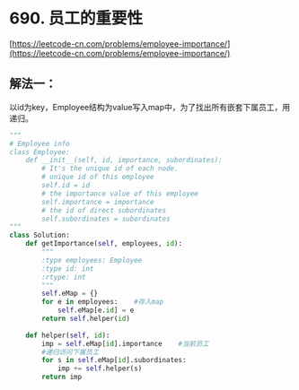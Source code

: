 # 690. 员工的重要性

[https://leetcode-cn.com/problems/employee-importance/](https://leetcode-cn.com/problems/employee-importance/)

## 解法一：

以id为key，Employee结构为value写入map中，为了找出所有嵌套下属员工，用递归。

```python
"""
# Employee info
class Employee:
    def __init__(self, id, importance, subordinates):
        # It's the unique id of each node.
        # unique id of this employee
        self.id = id
        # the importance value of this employee
        self.importance = importance
        # the id of direct subordinates
        self.subordinates = subordinates
"""
class Solution:
    def getImportance(self, employees, id):
        """
        :type employees: Employee
        :type id: int
        :rtype: int
        """
        self.eMap = {}
        for e in employees:    #存入map
            self.eMap[e.id] = e
        return self.helper(id)
    
    def helper(self, id):
        imp = self.eMap[id].importance    #当前员工
        #递归访问下属员工
        for s in self.eMap[id].subordinates:
            imp += self.helper(s)
        return imp
```

